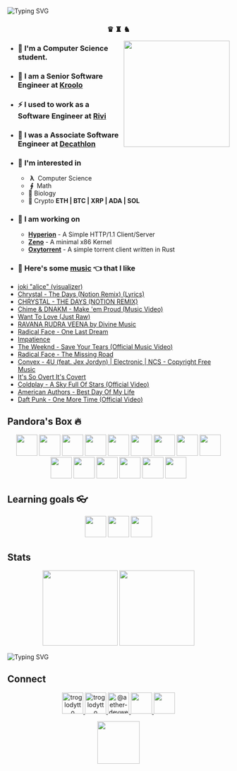 ![Typing SVG](https://readme-typing-svg.herokuapp.com?size=24&duration=3000&color=71C497&vCenter=true&height=100&lines=Hii+%F0%9F%91%8B+I'm+Piyush)

<h3 align="center">♛ ♜ ♞</h3>

<img align='right' src="https://cutt.ly/lnfmbqL" width="240">

- ### **🏫 I'm a Computer Science student.**
- ### 🚀 **I am a Senior Software Engineer at [Kroolo](https://kroolo.com/)**
- ### ⚡ **I used to work as a Software Engineer at [Rivi](https://rivi.co/)**
- ### 💼 **I was a Associate Software Engineer at [Decathlon](https://www.decathlon.in/)**
- ### 🤔 **I'm interested in**
    - &nbsp;**λ**&nbsp; Computer Science
    - &nbsp;**∮**&nbsp; Math
    - 🧠 Biology
    - 🔑 Crypto **ETH | BTC | XRP | ADA | SOL**
- ### 🦄 **I am working on**
    - **[Hyperion](https://github.com/troglodytto/hyperion)** - A Simple HTTP/1.1 Client/Server
    - **[Zeno](https://github.com/troglodytto/zeno)** - A minimal x86 Kernel
    - **[Oxytorrent](https://github.com/troglodytto/oxytorrent)** - A simple torrent client written in Rust
- ### 🎵 **Here's some [music](https://youtube.com/playlist?list=PLuWs5sMPaxNj2aS1MtLMgcUsNuldIeynG) 👈 that I like**
    <!-- BLOG-POST-LIST:START -->
- [joki &quot;alice&quot; &lpar;visualizer&rpar;](https://www.youtube.com/watch?v=-cluVjbwDLk)
- [Chrystal - The Days &lpar;Notion Remix&rpar; &lpar;Lyrics&rpar;](https://www.youtube.com/watch?v=V18f4ohF4jk)
- [CHRYSTAL - THE DAYS  &lpar;NOTION REMIX&rpar;](https://www.youtube.com/watch?v=t-knFuqQdGc)
- [Chime &amp; DNAKM - Make &#39;em Proud &lpar;Music Video&rpar;](https://www.youtube.com/watch?v=iVAamocy_OI)
- [Want To Love &lpar;Just Raw&rpar;](https://www.youtube.com/watch?v=rDAAs3Ka3Mo)
- [RAVANA RUDRA VEENA by Divine Music](https://www.youtube.com/watch?v=jYnubAMWWs0)
- [Radical Face - One Last Dream](https://www.youtube.com/watch?v=Hm2uX6mL84M)
- [Impatience](https://www.youtube.com/watch?v=3-HJnt5qgsI)
- [The Weeknd - Save Your Tears &lpar;Official Music Video&rpar;](https://www.youtube.com/watch?v=XXYlFuWEuKI)
- [Radical Face - The Missing Road](https://www.youtube.com/watch?v=_IPWyM29GG0)
- [Convex - 4U &lpar;feat. Jex Jordyn&rpar; | Electronic | NCS - Copyright Free Music](https://www.youtube.com/watch?v=dMnWZ8tAUkU)
- [It&#39;s So Overt It&#39;s Covert](https://www.youtube.com/watch?v=EPvi3zoVxK0)
- [Coldplay - A Sky Full Of Stars &lpar;Official Video&rpar;](https://www.youtube.com/watch?v=VPRjCeoBqrI)
- [American Authors - Best Day Of My Life](https://www.youtube.com/watch?v=Y66j_BUCBMY)
- [Daft Punk - One More Time &lpar;Official Video&rpar;](https://www.youtube.com/watch?v=FGBhQbmPwH8)
<!-- BLOG-POST-LIST:END -->

## Pandora's Box 🔥

<p align="center">
    <img height="48" width="48" src="https://cutt.ly/phUXVJx" />
    <img height="48" width="48" src="https://cutt.ly/1hUX1az" />
    <img height="48" width="48" src="https://cutt.ly/BvOKUon" />
    <img height="48" width="48" src="https://cutt.ly/0vOK6Xf" />
    <img height="48" width="48" src="https://cutt.ly/DhUX4hd" />
    <img height="48" width="48" src="https://cutt.ly/xhUCyFt" />
    <img height="48" width="48" src="https://cutt.ly/ohUXfm2" />
    <img height="48" width="48" src="https://cutt.ly/dhUZ9V9" />
    <img height="48" width="48" src="https://cutt.ly/DhUXg0n" />
    <img height="48" width="48" src="./Docker.svg" />
    <img height="48" width="48" src="https://www.vectorlogo.zone/logos/postgresql/postgresql-icon.svg" />
    <img height="48" width="48" src="https://www.vectorlogo.zone/logos/mongodb/mongodb-icon.svg" />
    <img height="48" width="48" src="https://www.vectorlogo.zone/logos/firebase/firebase-icon.svg" />
    <img height="48" width="48" src="./Phoenix.svg" />
    <img height="48" width="48" src="https://www.vectorlogo.zone/logos/elixir-lang/elixir-lang-icon.svg" />
</p>


## Learning goals 👓

<p align="center">
    <img height="48" width="48" src="https://cutt.ly/kvOLjhg" />
    <img height="48" width="48" src="https://graphql-engine-cdn.hasura.io/img/hasura_icon_black.svg" />
    <img height="48" width="48" src="https://www.vectorlogo.zone/logos/kubernetes/kubernetes-icon.svg" />
</p>


## Stats

<p align="center">
<img height="170" src="https://github-readme-stats.vercel.app/api?username=troglodytto&count_private=true&show_icons=true&hide=issues&theme=vue&custom_title=My%20Github%20Stats&border_color=41b883&border_radius=16"></img>
<img height="170" src="https://github-readme-stats.vercel.app/api/top-langs?username=troglodytto&show_icons=true&locale=en&layout=compact&hide=php,html,scss&theme=vue&border_color=41b883&border_radius=16"></img>
</p>

![Typing SVG](https://github-readme-activity-graph.vercel.app/graph?username=troglodytto&theme=github-light&hide_border=true)

## Connect
<p align="center">
  <a href="https://twitter.com/troglodytto" target="blank">
    <img src="https://cutt.ly/mnfmrxh" alt="troglodytto" height="48" />
  </a>
  <a href="https://instagram.com/troglodytto" target="blank">
    <img src="https://cutt.ly/CnfmoSv" alt="troglodytto" height="48" />
  </a>
  <a href="https://medium.com/@troglodytto" target="blank">
    <img src="https://cutt.ly/gnfmabL" alt="@aether-devweb" height="48" />
  </a>
  <a href="https://dev.to/troglodytto">
    <img src="https://d2fltix0v2e0sb.cloudfront.net/dev-rainbow.svg" height="48" />
  </a>
  <a href="https://gitlab.com/troglodytto">
    <img src="https://www.vectorlogo.zone/logos/gitlab/gitlab-icon.svg" height="48" />
  </a>
</p>

<p align="center">
    <a href="https://en.wikipedia.org/wiki/Garlic_bread">
        <img 
            height="96" 
            src="https://github.com/user-attachments/assets/49bb1270-1755-4dc8-8003-b3df39ae5eca"
        />
    </a>
</p>

